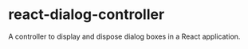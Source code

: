 # react-dialog-controller

A controller to display and dispose dialog boxes in a React application.
